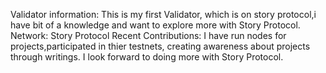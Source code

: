 Validator information: This is my first Validator, which is on story protocol,i have bit of a knowledge and want to explore more with Story Protocol.
Network: Story Protocol
Recent Contributions: I have run nodes for projects,participated in thier testnets, creating awareness about projects through writings. I look forward to doing more with Story Protocol.
